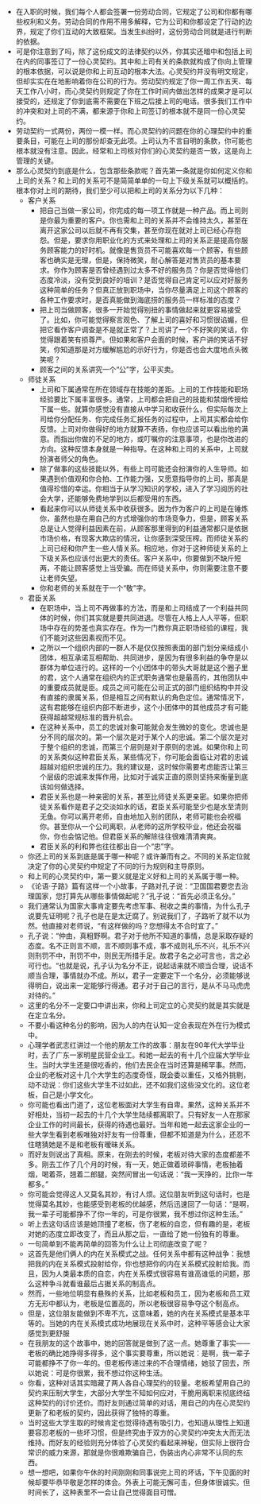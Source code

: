- 在入职的时候，我们每个人都会签署一份劳动合同，它规定了公司和你都有哪些权利和义务。劳动合同的作用不用多解释，它为公司和你都设定了行动的边界，规定了你们互动的大致框架。当发生纠纷时，这份劳动合同就是进行判断的依据。
- 可是你注意到了吗，除了这份成文的法律契约以外，你其实还暗中和包括上司在内的同事签订了一份心灵契约。其中和上司有关的条款就构成了你向上管理的根本依据，可以说是你和上司互动的根本大法。心灵契约并没有明文规定，但却实实在在地影响着你在公司的行为。劳动契约规定了你一周工作五天、每天工作八小时，而心灵契约则规定了你在工作时间内做出怎样的成果才是可以接受的，还规定了你到底需不需要在下班之后接上司的电话。很多我们工作中的冲突和对上司的不满，都来源于你和上司签订的根本就不是同一份心灵契约。
- 劳动契约一式两份，两份一模一样。而心灵契约的问题在你的心理契约中的重要条目，可能在上司的那份却查无此项。上司认为不言自明的条款，你可能也根本就没有注意。因此，经常和上司核对你们的心灵契约是否一致，这是向上管理的关键。
- 那么心灵契约到底是什么，包含那些条款呢？首先第一条就是你如何定义你和上司的关系？和上司的关系可不是简简单单的一句上下级关系就可以概括的。根本你对上司的期待，我们至少可以把和上司的关系分为以下几种：
    - 客户关系
        - 把自己当做一家公司，你完成的每一项工作就是一种产品。而上司则是你最为重要的客户。你也需和上司的关系并不会维持太久，甚至在离开这家公司以后就不再有交集，甚至你现在就对上司已经心存抱怨。但是，要求你用职业化的方式来处理和上司的关系正是提高你服务顾客能力的好时机。就像是售货员不可能喜欢每一个顾客，有些顾客也确实是无理，但是，保持微笑，耐心解答是对售货员的基本要求。你作为顾客是否曾经遇到过太多不好的服务员？你是否觉得他们态度冷淡，没有受到良好的培训？是否觉得自己肯定可以应对好服务这种简单的任务？但真正放到职场中，当你尽量满足上司这个顾客的各种工作要求时，是否真能做到海底捞的服务员一样标准的态度？
        - 把上司当做顾客，很多一开始觉得别扭的事情做起来就更容易接受了。比如，你可能觉得察言观色、了解上司的喜好和习惯很谄媚，但把它看作客户调查是不是就正常了？上司讲了一个不好笑的笑话，你觉得跟着笑有损尊严。但如果和客户会面的时候，客户讲的笑话不好笑，你知道那是对方缓解尴尬的示好行为，你是否也会大度地点头微笑呢？
        - 顾客之间的关系讲究一个“公”字，公平买卖。
    - 师徒关系
        - 上司和下属通常在所在领域存在技能的差距。上司的工作技能和职场经验要比下属丰富很多。通常，上司都会把自己的技能和禁烟传授给下属一些。就算你感觉没有直接从中学习和收获什么，但实际每次上司给你分配任务、你完成任务汇报任务的过程中，上司其实都会给你反馈。上司对你做得好的地方就算不表扬，你也应该可以看出他的满意。而指出你做的不足的地方，或叮嘱你的注意事项，也是你改进的方向。这种反馈本身就是一种指导。在这种和上司的关系中，上司就扮演者师父的角色。
        - 除了做事的这些技能以外，有些上司可能还会扮演你的人生导师。如果遇到价值观和你合拍、工作能力强，又愿意指导你的上司，那真是值得珍惜的幸运。你相当于从学习知识的学校，进入了学习阅历的社会大学，还能够免费地学到以后都受用的东西。
        - 看起来你可以从师徒关系中收获很多。因为作为客户的上司是在锤炼你，虽然也是在用自己的方式增强你的市场竞争力，但是，顾客关系总是让人觉得利益因素在前，从顾客那里得到的利益通常都只是依据市场价格，有现客大欺店的情况，让你感到深受压榨。而师徒关系的上司已经和你产生一些人情关系。相应地，你对于这种师徒关系的上下级关系也应该付出更大的责任。客户关系中，你要做到不缺斤短两，不能让顾客感觉上当受骗。而在师徒关系中，你则需要注意不要让老师失望。
        - 你和老师的关系就在于一个“敬”字。
    - 君臣关系
        - 在职场中，当上司不再做事的方法，而是和上司结成了一个利益共同体的时候，你们其实就是要共同进退。尽管在人格上人人平等，但职场中存在的势差也真实存在。作为一门教你真正职场经验的课程，我们不能对这些因素视而不见。
        - 之所以一个组织内部的一群人不是仅仅按照表面的部门划分来结成小团体，相互承诺互相帮助、共同进步，是因为有很多利益的争夺是以群体为单位进行的。这样的一个小团体中的带头大哥就是这个圈子里的君，这个人通常在组织内的正式职务通常也是最高的，其他团队中的重要成员就是臣。成员之间可能在公司正式的部门组织结构中并没有直接的隶属关系，但是相互之间有默认的角色定位。通常情况下，这有君能够在组织内部不断进步，这个小团体中的其他成员才有可能获得超越常规标准的晋升机会。
        - 在这种关系中，员工的忠诚对象可能就会发生微妙的变化。忠诚也是分不同的层次的。第一个层次是对于某个人的忠诚。第二个层次是对于整个组织的忠诚，而第三个层则是对于原则的忠诚。如果你和上司的关系类似这种君臣关系，某些情况下，你可能会面临让对君的忠诚超越对组织忠诚的压力。我的建议是，这时候你需要考虑能否让第三个层级的忠诚来发挥作用，比如对于诚实正直的原则坚持来衡量到底该如何做选择。
        - 君臣关系也是一种亲密的关系，甚至比师徒关系更亲密。如果你把师徒关系看作是君子之交淡如水的话，君臣关系可能至少也是水至清则无鱼。你可以离开老师，自由地加入别的团队，老师可能也会祝福你。甚至你从一个公司离职，从老师的这所学校毕业，他还会祝福你，你也会惦记他。但君臣关系的解除往往很难清清爽爽。
        - 君臣关系的利和弊也往往都出自一个“忠”字。
    - 你还上司的关系到底是属于哪一种呢？或许兼而有之。不同的关系定位就决定了你的心灵契约中规定了不同的行为规则和主导原则。
    - 和上司的心灵契约中，第一要义就是定义好和上司的关系属于哪一种。
    - 《论语·子路》篇有这样一个小故事，子路对孔子说：“卫国国君要您去治理国家，您打算先从哪些事情做起呢？”孔子说：“首先必须正名分。” 
    - 我们通常认为国家大事肯定要先考虑军事、税收之类的事情，为什么孔子说要先证明呢？孔子也是在是太迂腐了。别说我们了，子路听了就不以为然。他直接对老师说，“有这样做的吗？您想得太不合时宜了。”
    - 孔子说：“仲由，真粗野啊。君子对于他所不知道的事情，总是采取存疑的态度。名不正则言不顺，言不顺则事不成，事不成则礼乐不兴，礼乐不兴则刑罚不中，刑罚不中，则民无所措手足。故君子名之必可言也，言之必可行也。“也就是说，孔子认为名分不正，说起话来就不顺当合理，说话不顺当合理，事情就办不成。所以，君子一定要定下一个名分，必须能够说得明白，说出来一定能够行得通。君子对于自己的言行，是从不马马虎虎对待的。”
    - 这里的名分不一定要口中讲出来，你和上司定立的心灵契约就是其实就是在定立名分。
    - 不要小看这种名分的影响，因为人的内在认知一定会表现在外在行为模式中。
    - 心理学者武志红讲过一个他的朋友工作的故事：朋友在90年代大学毕业时，去了广东一家明星民营企业工。和她一起去的有十几个应届大学毕业生。当时大学生还是很吃香的，他们去民企在当时还算是稀罕事。然而，企业的老板对这十几个大学生的态度奇怪，既会委以重任，又格外挑剔，动不动说：你们这些大学生不过如此，还不如我们这些没文化的。这位老板，自己是小学文化。
    - 你可能也看出门道了，这位老板面对大学生有自卑。果然，这种关系并不好相处，当初一起去的十几个大学生陆续都离职了。只有好友一人在那家企业工作的时间最长，获得的待遇也最好。当年和她一起去这家企业的一些大学生看到老板唯独对好友有一份尊重，但都不知道是为什么，还忍不住瞎猜她是不是和老板有暧昧关系。
    - 而好友则说出了真相。原来，在刚去的时候，老板对待大家的态度都差不多。刚去工作了几个月的时候，有一天，她正做着琐碎事情，老板抽着烟，喝着茶，翘着二郎腿，突然间冒出一句话说：“我一天挣的，比你一年都多。”
    - 你可能会觉得这人又莫名其妙，有讨人烦。这位朋友听到这句话时，也是觉得莫名其妙，也能感受到老板的优越感，然后迅速回了一句话：“是啊，我一辈子可能都挣不了你一年的，可是你很累，我不想过你这种生活。”
    - 听上去这句话应该是她顶撞了老板，伤了老板的自恋，但有趣的是，老板对她的态度立即改变了，而且从那之后，一直给了她一份独有的尊重。
    - 一句简单到不能再简单的回答为什么让上司彻底改变了呢？
    - 这首先是他们俩人的内在关系模式之战。任何关系中都有这种战争：我想把我的内在关系模式投射给你，你也想把你的内在关系模式投射给我。而且，因为人类最本质的自恋，内在关系模式很容易有谁高谁低的问题，那么这种争斗就看谁最后占据关系的制高点。
    - 然而，一些地位明显有悬殊的关系，比如老板和员工，因为老板和员工双方无形中都认为，老板是位置高的，所以老板很容易争夺这个制高点。
    - 但是，这位朋友能做到不卑不亢，这意味着，她的内在关系模式是基本平等的。当她的内在关系模式成功地展现在关系中时，这种平等感会让大家感觉到更舒服
    - 在我朋友的这个故事中，她的回答就是做到了这一点。她尊重了事实——老板的确比她挣得多得多，这个事实要尊重，所以她说：是啊，我一辈子可能都挣不了你一年的。但老板传递过来的不合理情绪，她驳了回去，所以她说：可是你很累，我不想过你这种生活。
    - 你看，这种对话其实暗藏了两人各自心理契约的较量。老板希望用自己的契约来压制大学生，大部分大学生不知如何应对，干脆用离职来彻底终结这种契约的讨价还价。而好友则通过简单的对话，用自己的内在心灵契约更新了和老板的契约，因此获得了独特的尊重。
    - 当时这些大学生取的时候肯定也觉得待遇有吸引力，也知道从理性上知道要容忍老板的一些坏习惯，但是终究由于双方的心灵契约冲突太大而无法维持。而好友的经验则充分体验了心灵契约看起来神秘，但实际上很符合常识的威力来源，那就是你很难欺骗自己，伪装出内心非常不认同的东西。
    - 想一想吧，如果你午休的时间刚刚和同事说完上司的坏话，下午见面的时候却要毕恭毕敬是怎样的体会。外表上可能无懈可击，但身体很诚实。但时间长了，这种表里不一会让自己觉得面目可憎。
